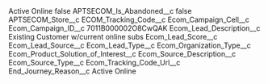<?xml version="1.0" encoding="UTF-8"?>
<CustomMetadata xmlns="http://soap.sforce.com/2006/04/metadata" xmlns:xsi="http://www.w3.org/2001/XMLSchema-instance" xmlns:xsd="http://www.w3.org/2001/XMLSchema">
    <label>Active Online</label>
    <protected>false</protected>
    <values>
        <field>APTSECOM_Is_Abandoned__c</field>
        <value xsi:type="xsd:boolean">false</value>
    </values>
    <values>
        <field>APTSECOM_Store__c</field>
        <value xsi:nil="true"/>
    </values>
    <values>
        <field>ECOM_Tracking_Code__c</field>
        <value xsi:nil="true"/>
    </values>
    <values>
        <field>Ecom_Campaign_Cell__c</field>
        <value xsi:nil="true"/>
    </values>
    <values>
        <field>Ecom_Campaign_ID__c</field>
        <value xsi:type="xsd:string">7011B000002O8CwQAK</value>
    </values>
    <values>
        <field>Ecom_Lead_Description__c</field>
        <value xsi:type="xsd:string">Existing Customer w/current online subs</value>
    </values>
    <values>
        <field>Ecom_Lead_Score__c</field>
        <value xsi:nil="true"/>
    </values>
    <values>
        <field>Ecom_Lead_Source__c</field>
        <value xsi:nil="true"/>
    </values>
    <values>
        <field>Ecom_Lead_Type__c</field>
        <value xsi:nil="true"/>
    </values>
    <values>
        <field>Ecom_Organization_Type__c</field>
        <value xsi:nil="true"/>
    </values>
    <values>
        <field>Ecom_Product_Solution_of_Interest__c</field>
        <value xsi:nil="true"/>
    </values>
    <values>
        <field>Ecom_Source_Description__c</field>
        <value xsi:nil="true"/>
    </values>
    <values>
        <field>Ecom_Source_Type__c</field>
        <value xsi:nil="true"/>
    </values>
    <values>
        <field>Ecom_Tracking_Code_Url__c</field>
        <value xsi:nil="true"/>
    </values>
    <values>
        <field>End_Journey_Reason__c</field>
        <value xsi:type="xsd:string">Active Online</value>
    </values>
</CustomMetadata>

